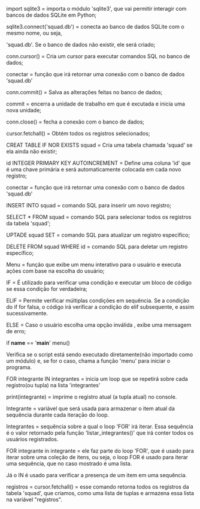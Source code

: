 import sqlite3 = importa o módulo 'sqlite3', que vai permitir interagir com bancos de dados SQLite em Python;

sqlite3.connect('squad.db') = conecta ao banco de dados SQLite com o mesmo nome, ou seja, 

'squad.db'. Se o banco de dados não existir, ele será criado;

conn.cursor() = Cria um cursor para executar comandos SQL no banco de dados;

conectar = função que irá retornar uma conexão com o banco de dados 'squad.db'

conn.commit() = Salva as alterações feitas no banco de dados;

commit = encerra a unidade de trabalho em que é excutada e inicia uma nova unidade;

conn.close() = fecha a conexão com o banco de dados;

cursor.fetchall() = Obtém todos os registros selecionados;

CREAT TABLE IF NOR EXISTS squad = Cria uma tabela chamada 'squad' se ela ainda não existir;

id INTEGER PRIMARY KEY AUTOINCREMENT = Define uma coluna 'id' que é uma chave primária e será automaticamente colocada em cada novo registro;

conectar = função que irá retornar uma conexão com o banco de dados 'squad.db'

INSERT INTO squad = comando SQL para inserir um novo registro;

SELECT * FROM squad = comando SQL para selecionar todos os registros da tabela 'squad';

UPTADE squad SET = comando SQL para atualizar um registro específico;

DELETE FROM squad WHERE id = comando SQL para deletar um registro específico;

Menu = função que exibe um menu interativo para o usuário e executa ações com base na escolha do usuário;

IF = É utilizado para verificar uma condição e executar um bloco de código se essa condição for verdadeira;

ELIF = Permite verificar múltiplas condições em sequência. Se a condição do if for falsa, o código irá verificar a condição do elif subsequente, e assim sucessivamente.

ELSE = Caso o usuário escolha uma opção inválida , exibe uma mensagem de erro;

if __name__ == '__main__'
  menu()
  
Verifica se o script está sendo executado diretamente(não importado como um módulo) e, se for o caso, chama a função 'menu' para iniciar o programa.

FOR integrante IN integrantes = inicia um loop que se repetirá sobre cada registro(ou tupla) na lista 'integrantes'

print(integrante) = imprime o registro atual (a tupla atual) no console.

Integrante = variável que será usada para armazenar o item atual da sequência durante cada iteração do loop.

Integrantes = sequência sobre a qual o loop 'FOR' irá iterar. Essa sequência é o valor retornado pela função 'listar_integrantes()' que irá conter todos os usuários registrados. 

FOR integrante in integrante = ele faz parte do loop 'FOR', que é usado para iterar sobre uma coleção de itens, ou seja, o loop FOR é usado para iterar uma sequência, que no caso mostrado é uma lista.

Já o IN é usado para verificar a presença de um item em uma sequência.

registros = cursor.fetchall() = esse comando retorna todos os registros da tabela 'squad', que criamos, como uma lista de tuplas e armazena essa lista na variável "registros".

